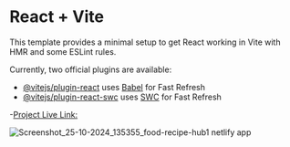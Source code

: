 # React + Vite

This template provides a minimal setup to get React working in Vite with HMR and some ESLint rules.

Currently, two official plugins are available:

- [@vitejs/plugin-react](https://github.com/vitejs/vite-plugin-react/blob/main/packages/plugin-react/README.md) uses [Babel](https://babeljs.io/) for Fast Refresh
- [@vitejs/plugin-react-swc](https://github.com/vitejs/vite-plugin-react-swc) uses [SWC](https://swc.rs/) for Fast Refresh

-[Project Live Link:](https://food-recipe-hub1.netlify.app/)


![Screenshot_25-10-2024_135355_food-recipe-hub1 netlify app](https://github.com/user-attachments/assets/890c69b7-ade8-41af-b7a3-47c9e97838dd)

